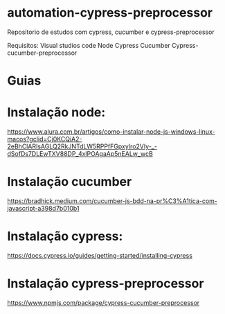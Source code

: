 # automation-cypress-preprocessor
Repositorio de estudos com  cypress, cucumber e  cypress-preprocessor

Requisitos:
Visual studios code
Node
Cypress
Cucumber
Cypress-cucumber-preprocessor
 # Guias #
 # Instalação node:
 https://www.alura.com.br/artigos/como-instalar-node-js-windows-linux-macos?gclid=Cj0KCQiA2-2eBhClARIsAGLQ2RkJNTdLW5RPPfFGpxyIro2VIy-_-dSofDs7DLEwTXV88DP_4xlPOAgaAp5nEALw_wcB
# Instalação cucumber
https://bradhick.medium.com/cucumber-js-bdd-na-pr%C3%A1tica-com-javascript-a398d7b010b1
# Instalação cypress:
https://docs.cypress.io/guides/getting-started/installing-cypress
# Instalação cypress-preprocessor
https://www.npmjs.com/package/cypress-cucumber-preprocessor
